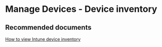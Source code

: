 <properties
	pageTitle="Manage Devices - Device inventory"
	description="Manage Devices - Device inventory"
	service="microsoft.intune"
	resource="intune"
	authors="mackie1604"
	displayOrder=""
	selfHelpType="generic"
	supportTopicIds="32599629"
	resourceTags=""
	productPesIds="15584"
	cloudEnvironments="public"
/>

# Manage Devices - Device inventory

## **Recommended documents**

[How to view Intune device inventory](https://docs.microsoft.com/intune/device-inventory)<br>